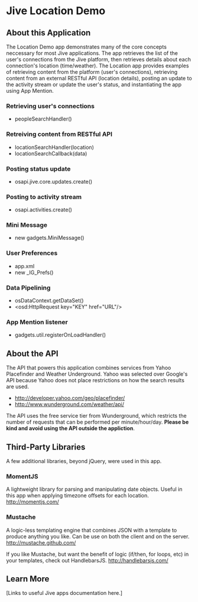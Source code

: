 # Jive Location Demo

## About this Application
The Location Demo app demonstrates many of the core concepts neccessary for most Jive applications. The app retrieves the list of the user's connections from the Jive platform, then retrieves details about each connection's location (time/weather). 
The Location app provides examples of retrieving content from the platform (user's connections), retrieving content from an external RESTful API (location details), posting an update to the activity stream or update the user's status, and instantiating the app using App Mention. 

### Retrieving user's connections
* peopleSearchHandler()

### Retreiving content from RESTful API
* locationSearchHandler(location)
* locationSearchCallback(data)

### Posting status update
* osapi.jive.core.updates.create()

### Posting to activity stream
* osapi.activities.create()

### Mini Message
* new gadgets.MiniMessage()

### User Preferences
* app.xml
* new _IG_Prefs()

### Data Pipelining
* osDataContext.getDataSet()
* &lt;osd:HttpRequest key="KEY" href="URL"/&gt;

### App Mention listener
* gadgets.util.registerOnLoadHandler()


## About the API
The API that powers this application combines services from Yahoo Placefinder and Weather Underground. 
Yahoo was selected over Google's API because Yahoo does not place restrictions on how the search results are used.

* http://developer.yahoo.com/geo/placefinder/
* http://www.wunderground.com/weather/api/

The API uses the free service tier from Wunderground, which restricts the number of requests that can be performed per minute/hour/day. 
__Please be kind and avoid using the API outside the appliction__. 


## Third-Party Libraries
A few additional libraries, beyond jQuery, were used in this app. 

### MomentJS
A lightweight library for parsing and manipulating date objects. Useful in this app when applying timezone offsets for each location. 
http://momentjs.com/

### Mustache
A logic-less templating engine that combines JSON with a template to produce anything you like. Can be use on both the client and on the server. 
http://mustache.github.com/

If you like Mustache, but want the benefit of logic (if/then, for loops, etc) in your templates, check out HandlebarsJS.
http://handlebarsjs.com/


## Learn More
[Links to useful Jive apps documentation here.]
